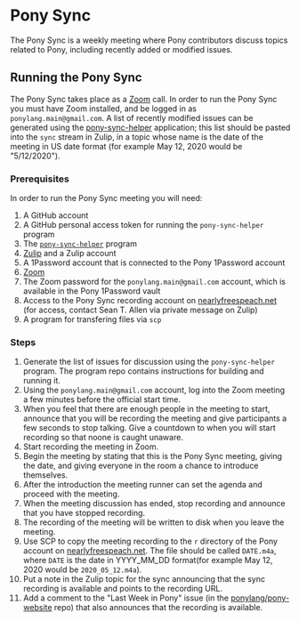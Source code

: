 # Pony Sync

The Pony Sync is a weekly meeting where Pony contributors discuss topics related to Pony, including recently added or modified issues.

## Running the Pony Sync

The Pony Sync takes place as a [Zoom](https://zoom.us) call. In order to run the Pony Sync you must have Zoom installed, and be logged in as `ponylang.main@gmail.com`. A list of recently modified issues can be generated using the [pony-sync-helper](https://github.com/ponylang/pony-sync-helper) application; this list should be pasted into the `sync` stream in Zulip, in a topic whose name is the date of the meeting in US date format (for example May 12, 2020 would be "5/12/2020").

### Prerequisites

In order to run the Pony Sync meeting you will need:

1. A GitHub account
2. A GitHub personal access token for running the `pony-sync-helper` program
3. The [`pony-sync-helper`](https://github.com/ponylang/pony-sync-helper) program
4. [Zulip](https://zulipchat.com/) and a Zulip account
5. A 1Password account that is connected to the Pony 1Password account
6. [Zoom](https://zoom.us)
7. The Zoom password for the `ponylang.main@gmail.com` account, which is available in the Pony 1Password vault
8. Access to the Pony Sync recording account on [nearlyfreespeach.net](https://nearlyfreespeach.net) (for access, contact Sean T. Allen via private message on Zulip)
9. A program for transfering files via `scp`

### Steps

1. Generate the list of issues for discussion using the `pony-sync-helper` program. The program repo contains instructions for building and running it.
2. Using the `ponylang.main@gmail.com` account, log into the Zoom meeting a few minutes before the official start time.
3. When you feel that there are enough people in the meeting to start, announce that you will be recording the meeting and give participants a few seconds to stop talking. Give a countdown to when you will start recording so that noone is caught unaware.
4. Start recording the meeting in Zoom.
5. Begin the meeting by stating that this is the Pony Sync meeting, giving the date, and giving everyone in the room a chance to introduce themselves.
6. After the introduction the meeting runner can set the agenda and proceed with the meeting.
7. When the meeting discussion has ended, stop recording and announce that you have stopped recording.
8. The recording of the meeting will be written to disk when you leave the meeting.
9. Use SCP to copy the meeting recording to the `r` directory of the Pony account on [nearlyfreespeach.net](https://nearlyfreespeach.net). The file should be called `DATE.m4a`, where `DATE` is the date in YYYY\_MM\_DD format(for example May 12, 2020 would be `2020_05_12.m4a`).
10. Put a note in the Zulip topic for the sync announcing that the sync recording is available and points to the recording URL.
11. Add a comment to the "Last Week in Pony" issue (in the [ponylang/pony-website](https://github.com/ponylang/pony-website) repo) that also announces that the recording is available.
